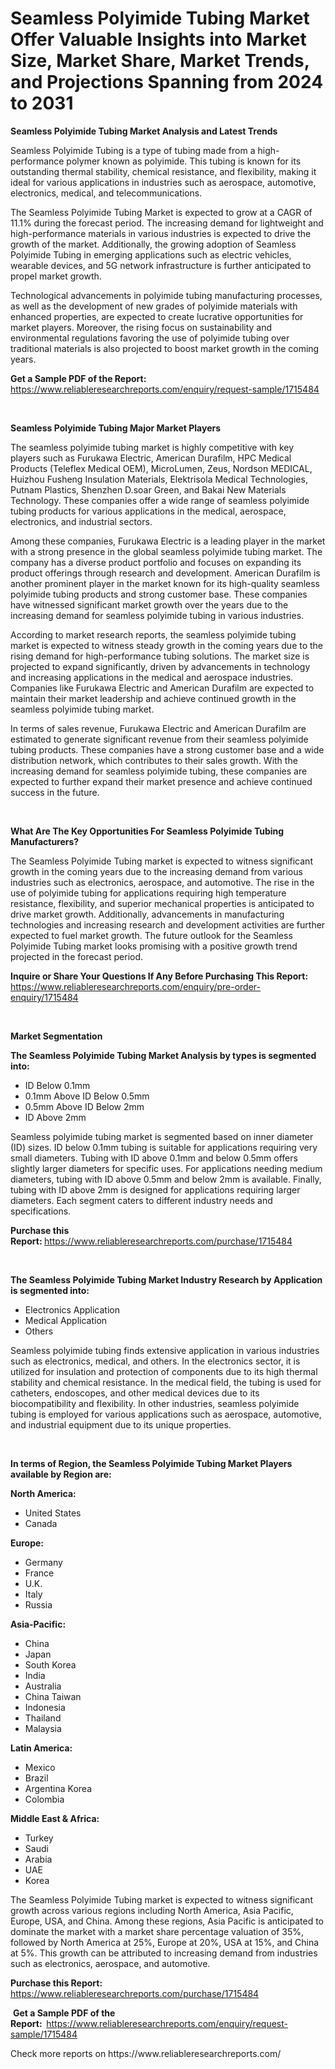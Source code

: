 <p><h1>Seamless Polyimide Tubing Market Offer Valuable Insights into Market Size, Market Share, Market Trends, and Projections Spanning from 2024 to 2031</h1></p><p><strong>Seamless Polyimide Tubing Market Analysis and Latest Trends</strong></p>
<p><p>Seamless Polyimide Tubing is a type of tubing made from a high-performance polymer known as polyimide. This tubing is known for its outstanding thermal stability, chemical resistance, and flexibility, making it ideal for various applications in industries such as aerospace, automotive, electronics, medical, and telecommunications.</p><p>The Seamless Polyimide Tubing Market is expected to grow at a CAGR of 11.1% during the forecast period. The increasing demand for lightweight and high-performance materials in various industries is expected to drive the growth of the market. Additionally, the growing adoption of Seamless Polyimide Tubing in emerging applications such as electric vehicles, wearable devices, and 5G network infrastructure is further anticipated to propel market growth.</p><p>Technological advancements in polyimide tubing manufacturing processes, as well as the development of new grades of polyimide materials with enhanced properties, are expected to create lucrative opportunities for market players. Moreover, the rising focus on sustainability and environmental regulations favoring the use of polyimide tubing over traditional materials is also projected to boost market growth in the coming years.</p></p>
<p><strong>Get a Sample PDF of the Report:&nbsp;</strong> <a href="https://www.reliableresearchreports.com/enquiry/request-sample/1715484">https://www.reliableresearchreports.com/enquiry/request-sample/1715484</a></p>
<p>&nbsp;</p>
<p><strong>Seamless Polyimide Tubing Major Market Players</strong></p>
<p><p>The seamless polyimide tubing market is highly competitive with key players such as Furukawa Electric, American Durafilm, HPC Medical Products (Teleflex Medical OEM), MicroLumen, Zeus, Nordson MEDICAL, Huizhou Fusheng Insulation Materials, Elektrisola Medical Technologies, Putnam Plastics, Shenzhen D.soar Green, and Bakai New Materials Technology. These companies offer a wide range of seamless polyimide tubing products for various applications in the medical, aerospace, electronics, and industrial sectors.</p><p>Among these companies, Furukawa Electric is a leading player in the market with a strong presence in the global seamless polyimide tubing market. The company has a diverse product portfolio and focuses on expanding its product offerings through research and development. American Durafilm is another prominent player in the market known for its high-quality seamless polyimide tubing products and strong customer base. These companies have witnessed significant market growth over the years due to the increasing demand for seamless polyimide tubing in various industries.</p><p>According to market research reports, the seamless polyimide tubing market is expected to witness steady growth in the coming years due to the rising demand for high-performance tubing solutions. The market size is projected to expand significantly, driven by advancements in technology and increasing applications in the medical and aerospace industries. Companies like Furukawa Electric and American Durafilm are expected to maintain their market leadership and achieve continued growth in the seamless polyimide tubing market.</p><p>In terms of sales revenue, Furukawa Electric and American Durafilm are estimated to generate significant revenue from their seamless polyimide tubing products. These companies have a strong customer base and a wide distribution network, which contributes to their sales growth. With the increasing demand for seamless polyimide tubing, these companies are expected to further expand their market presence and achieve continued success in the future.</p></p>
<p>&nbsp;</p>
<p><strong>What Are The Key Opportunities For Seamless Polyimide Tubing Manufacturers?</strong></p>
<p><p>The Seamless Polyimide Tubing market is expected to witness significant growth in the coming years due to the increasing demand from various industries such as electronics, aerospace, and automotive. The rise in the use of polyimide tubing for applications requiring high temperature resistance, flexibility, and superior mechanical properties is anticipated to drive market growth. Additionally, advancements in manufacturing technologies and increasing research and development activities are further expected to fuel market growth. The future outlook for the Seamless Polyimide Tubing market looks promising with a positive growth trend projected in the forecast period.</p></p>
<p><strong>Inquire or Share Your Questions If Any Before Purchasing This Report:</strong> <a href="https://www.reliableresearchreports.com/enquiry/pre-order-enquiry/1715484">https://www.reliableresearchreports.com/enquiry/pre-order-enquiry/1715484</a></p>
<p>&nbsp;</p>
<p><strong>Market Segmentation</strong></p>
<p><strong>The Seamless Polyimide Tubing Market Analysis by types is segmented into:</strong></p>
<p><ul><li>ID Below 0.1mm</li><li>0.1mm Above ID Below 0.5mm</li><li>0.5mm Above ID Below 2mm</li><li>ID Above 2mm</li></ul></p>
<p><p>Seamless polyimide tubing market is segmented based on inner diameter (ID) sizes. ID below 0.1mm tubing is suitable for applications requiring very small diameters. Tubing with ID above 0.1mm and below 0.5mm offers slightly larger diameters for specific uses. For applications needing medium diameters, tubing with ID above 0.5mm and below 2mm is available. Finally, tubing with ID above 2mm is designed for applications requiring larger diameters. Each segment caters to different industry needs and specifications.</p></p>
<p><strong>Purchase this Report:&nbsp;</strong><a href="https://www.reliableresearchreports.com/purchase/1715484">https://www.reliableresearchreports.com/purchase/1715484</a></p>
<p>&nbsp;</p>
<p><strong>The Seamless Polyimide Tubing Market Industry Research by Application is segmented into:</strong></p>
<p><ul><li>Electronics Application</li><li>Medical Application</li><li>Others</li></ul></p>
<p><p>Seamless polyimide tubing finds extensive application in various industries such as electronics, medical, and others. In the electronics sector, it is utilized for insulation and protection of components due to its high thermal stability and chemical resistance. In the medical field, the tubing is used for catheters, endoscopes, and other medical devices due to its biocompatibility and flexibility. In other industries, seamless polyimide tubing is employed for various applications such as aerospace, automotive, and industrial equipment due to its unique properties.</p></p>
<p>&nbsp;</p>
<p><strong>In terms of Region, the Seamless Polyimide Tubing Market Players available by Region are:</strong></p>
<p>
    <p> <strong> North America: </strong>
        <ul>
            <li>United States</li>
            <li>Canada</li>
        </ul>
        </p> 
    <p> <strong> Europe: </strong>
        <ul>
            <li>Germany</li>
            <li>France</li>
            <li>U.K.</li>
            <li>Italy</li>
            <li>Russia</li>
        </ul>
        </p> 
    <p> <strong> Asia-Pacific: </strong>
        <ul>
            <li>China</li>
            <li>Japan</li>
            <li>South Korea</li>
            <li>India</li>
            <li>Australia</li>
            <li>China Taiwan</li>
            <li>Indonesia</li>
            <li>Thailand</li>
            <li>Malaysia</li>
        </ul>
        </p> 
    <p> <strong> Latin America: </strong>
        <ul>
            <li>Mexico</li>
            <li>Brazil</li>
            <li>Argentina Korea</li>
            <li>Colombia</li>
        </ul>
        </p> 
    <p> <strong> Middle East & Africa: </strong>
        <ul>
            <li>Turkey</li>
            <li>Saudi</li>
            <li>Arabia</li>
            <li>UAE</li>
            <li>Korea</li>
        </ul>
    </p>
    </p>
<p><p>The Seamless Polyimide Tubing market is expected to witness significant growth across various regions including North America, Asia Pacific, Europe, USA, and China. Among these regions, Asia Pacific is anticipated to dominate the market with a market share percentage valuation of 35%, followed by North America at 25%, Europe at 20%, USA at 15%, and China at 5%. This growth can be attributed to increasing demand from industries such as electronics, aerospace, and automotive.</p></p>
<p><strong>Purchase this Report: </strong><a href="https://www.reliableresearchreports.com/purchase/1715484">https://www.reliableresearchreports.com/purchase/1715484</a></p>
<p>&nbsp;<strong>Get a Sample PDF of the Report:&nbsp;&nbsp;</strong><a href="https://www.reliableresearchreports.com/enquiry/request-sample/1715484">https://www.reliableresearchreports.com/enquiry/request-sample/1715484</a></p>
<p><strong></strong></p>
<p>Check more reports on https://www.reliableresearchreports.com/</p>